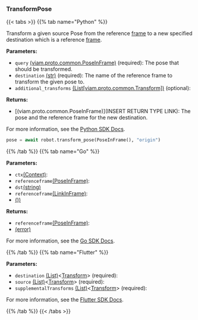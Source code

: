 ### TransformPose

{{< tabs >}}
{{% tab name="Python" %}}

Transform a given source Pose from the reference [frame](/mobility/frame-system/) to a new specified destination which is a reference [frame](/mobility/frame-system/).

**Parameters:**

- `query` [(viam.proto.common.PoseInFrame)](https://python.viam.dev/autoapi/viam/proto/common/index.html#viam.proto.common.PoseInFrame) (required): The pose that should be transformed.
- `destination` [(str)](https://docs.python.org/3/library/stdtypes.html#text-sequence-type-str) (required): The name of the reference frame to transform the given pose to.
- `additional_transforms` [(List[viam.proto.common.Transform])](https://python.viam.dev/autoapi/viam/proto/common/index.html#viam.proto.common.Transform) (optional):


**Returns:**

- [(viam.proto.common.PoseInFrame)](INSERT RETURN TYPE LINK): The pose and the reference frame for the new destination.

For more information, see the [Python SDK Docs](https://python.viam.dev/autoapi/viam/robot/client/index.html#viam.robot.client.RobotClient.transform_pose).

``` python {class="line-numbers linkable-line-numbers"}
pose = await robot.transform_pose(PoseInFrame(), "origin")

```

{{% /tab %}}
{{% tab name="Go" %}}

**Parameters:**

- `ctx`[(Context)](https://pkg.go.dev/context#ctx):
- `referenceframe`[(PoseInFrame)](https://pkg.go.dev/go.viam.com/rdk@v0.26.0/referenceframe#referenceframe):
- `dst`[(string)](<INSERT PARAM TYPE LINK>)
- `referenceframe`[(LinkInFrame)](https://pkg.go.dev/go.viam.com/rdk@v0.26.0/referenceframe#referenceframe):
- [())](<INSERT PARAM TYPE LINK>)

**Returns:**

- `referenceframe`[(PoseInFrame)](https://pkg.go.dev/go.viam.com/rdk@v0.26.0/referenceframe#referenceframe):
- [(error)](<INSERT PARAM TYPE LINK>)

For more information, see the [Go SDK Docs](https://pkg.go.dev/go.viam.com/rdk/robot#Robot).

{{% /tab %}}
{{% tab name="Flutter" %}}

**Parameters:**

- `destination` [(List)](https://api.flutter.dev/flutter/dart-core/List-class.html)<[Transform](https://flutter.viam.dev/viam_protos.common.common/Transform-class.html)> (required):
- `source` [(List)](https://api.flutter.dev/flutter/dart-core/List-class.html)<[Transform](https://flutter.viam.dev/viam_protos.common.common/Transform-class.html)> (required):
- `supplementalTransforms` [(List)](https://api.flutter.dev/flutter/dart-core/List-class.html)<[Transform](https://flutter.viam.dev/viam_protos.common.common/Transform-class.html)> (required):


For more information, see the [Flutter SDK Docs](https://flutter.viam.dev/viam_protos.robot.robot/RobotServiceClient/transformPose.html).

{{% /tab %}}
{{< /tabs >}}
